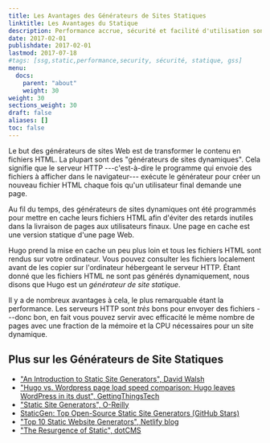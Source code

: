 ```yaml
---
title: Les Avantages des Générateurs de Sites Statiques
linktitle: Les Avantages du Statique
description: Performance accrue, sécurité et facilité d'utilisation sont juste quelques-unes des raisons pour lesquelles les générateurs de site statique sont si tentants.
date: 2017-02-01
publishdate: 2017-02-01
lastmod: 2017-07-18
#tags: [ssg,static,performance,security, sécurité, statique, gss]
menu:
  docs:
    parent: "about"
    weight: 30
weight: 30
sections_weight: 30
draft: false
aliases: []
toc: false
---
```

Le but des générateurs de sites Web est de transformer le contenu en fichiers HTML. La plupart sont des "générateurs de sites dynamiques". Cela signifie que le serveur HTTP ---c'est-à-dire le programme qui envoie des fichiers à afficher dans le navigateur--- exécute le générateur pour créer un nouveau fichier HTML chaque fois qu'un utilisateur final demande une page.

Au fil du temps, des générateurs de sites dynamiques ont été programmés pour mettre en cache leurs fichiers HTML afin d'éviter des retards inutiles dans la livraison de pages aux utilisateurs finaux. Une page en cache est une version statique d'une page Web.

Hugo prend la mise en cache un peu plus loin et tous les fichiers HTML sont rendus sur votre ordinateur. Vous pouvez consulter les fichiers localement avant de les copier sur l'ordinateur hébergeant le serveur HTTP. Étant donné que les fichiers HTML ne sont pas générés dynamiquement, nous disons que Hugo est un *générateur de site statique*.

Il y a de nombreux avantages à cela, le plus remarquable étant la performance. Les serveurs HTTP sont *très* bons pour envoyer des fichiers ---donc bon, en fait vous pouvez servir avec efficacité le même nombre de pages avec une fraction de la mémoire et la CPU nécessaires pour un site dynamique.

## Plus sur les Générateurs de Site Statiques

* ["An Introduction to Static Site Generators", David Walsh][]
* ["Hugo vs. Wordpress page load speed comparison: Hugo leaves WordPress in its dust", GettingThingsTech][hugovwordpress]
* ["Static Site Generators", O-Reilly][]
* [StaticGen: Top Open-Source Static Site Generators (GitHub Stars)][]
* ["Top 10 Static Website Generators", Netlify blog][]
* ["The Resurgence of Static", dotCMS][dotcms]


["An Introduction to Static Site Generators", David Walsh]: https://davidwalsh.name/introduction-static-site-generators
["Static Site Generators", O-Reilly]: /documents/oreilly-static-site-generators.pdf
["Top 10 Static Website Generators", Netlify blog]: https://www.netlify.com/blog/2016/05/02/top-ten-static-website-generators/
[hugovwordpress]: https://gettingthingstech.com/hugo-vs.-wordpress-page-load-speed-comparison-hugo-leaves-wordpress-in-its-dust/
[StaticGen: Top Open-Source Static Site Generators (GitHub Stars)]: https://www.staticgen.com/
[dotcms]: https://dotcms.com/blog/post/the-resurgence-of-static
